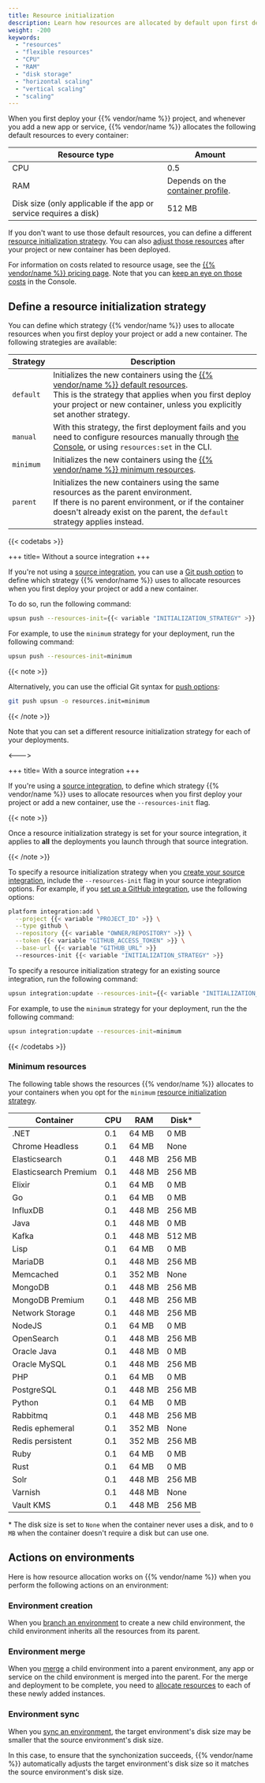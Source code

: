 ```yaml
---
title: Resource initialization
description: Learn how resources are allocated by default upon first deployment, and how you can define a resource initialization strategy that better fits your needs.
weight: -200
keywords:
  - "resources"
  - "flexible resources"
  - "CPU"
  - "RAM"
  - "disk storage"
  - "horizontal scaling"
  - "vertical scaling"
  - "scaling"
---
```


When you first deploy your {{% vendor/name %}} project, and whenever you add a new app or service,
{{% vendor/name %}} allocates the following default resources to every container:

| Resource type               | Amount |
| --------------------------- | ----------- |
| CPU                         | 0.5 |
| RAM                         | Depends on the [container profile](#advanced-container-profiles). |
| Disk size (only applicable if the app or service requires a disk)                   | 512 MB |

If you don't want to use those default resources, you can define a different [resource initialization strategy](#resource-initialization-strategies).
You can also [adjust those resources](#configure-resources) after your project or new container has been deployed.

For information on costs related to resource usage, see the [{{% vendor/name %}} pricing page](https://upsun.com/pricing/).
Note that you can [keep an eye on those costs](/manage-resources/resource-billing.md) in the Console.

## Define a resource initialization strategy

You can define which strategy {{% vendor/name %}} uses to allocate resources
when you first deploy your project or add a new container.
The following strategies are available:

| Strategy | Description |
| ---------| ----------- |
| `default`  | Initializes the new containers using the [{{% vendor/name %}} default resources](/manage-resources/resource-init.md).</br>This is the strategy that applies when you first deploy your project or new container, unless you explicitly set another strategy.  |
| `manual`   | With this strategy, the first deployment fails and you need to configure resources manually through [the Console](#adjust-your-project-resources), or using `resources:set` in the CLI. |
| `minimum`  | Initializes the new containers using the [{{% vendor/name %}} minimum resources](#minimum-resources). |
| `parent`   | Initializes the new containers using the same resources as the parent environment.</br>If there is no parent environment, or if the container doesn't already exist on the parent, the `default` strategy applies instead. |

{{< codetabs >}}

+++
title= Without a source integration
+++

If you're not using a [source integration](/integrations/_index.md),
you can use a [Git push option](/environments/_index.md#push-options) to define which strategy {{% vendor/name %}} uses to allocate resources
when you first deploy your project or add a new container.

To do so, run the following command:

```bash
upsun push --resources-init={{< variable "INITIALIZATION_STRATEGY" >}}
```

For example, to use the `minimum` strategy for your deployment, run the following command:

```bash
upsun push --resources-init=minimum
```

{{< note >}}

Alternatively, you can use the official Git syntax for [push options](/environments/_index.md#push-options):

```bash
git push upsun -o resources.init=minimum
```

{{< /note >}}

Note that you can set a different resource initialization strategy for each of your deployments.

<--->

+++
title= With a source integration
+++

If you're using a [source integration](/integrations/_index.md),
to define which strategy {{% vendor/name %}} uses to allocate resources when you first deploy your project or add a new container,
use the `--resources-init` flag.

{{< note >}}

Once a resource initialization strategy is set for your source integration,
it applies to **all** the deployments you launch through that source integration.

{{< /note >}}

To specify a resource initialization strategy when you [create your source integration](/integrations/source/_index.md),
include the `--resources-init` flag in your source integration options.
For example, if you [set up a GitHub integration](), use the following options:

```bash
platform integration:add \
  --project {{< variable "PROJECT_ID" >}} \
  --type github \
  --repository {{< variable "OWNER/REPOSITORY" >}} \
  --token {{< variable "GITHUB_ACCESS_TOKEN" >}} \
  --base-url {{< variable "GITHUB_URL" >}}
  --resources-init {{< variable "INITIALIZATION_STRATEGY" >}}
```

To specify a resource initialization strategy for an existing source integration,
run the following command:

```bash
upsun integration:update --resources-init={{< variable "INITIALIZATION_STRATEGY" >}}
```

For example, to use the `minimum` strategy for your deployment, run the the following command:

```bash
upsun integration:update --resources-init=minimum
```

{{< /codetabs >}}

### Minimum resources

The following table shows the resources {{% vendor/name %}} allocates to your containers when you opt for the `minimum` [resource initialization strategy](#define-a-resource-initialization-strategy).

| Container               | CPU  | RAM    | Disk*   |
|-------------------------|------|--------|---------|
| .NET                    | 0.1  | 64 MB  | 0 MB    |
| Chrome Headless         | 0.1  | 64 MB  | None    |
| Elasticsearch           | 0.1  | 448 MB | 256 MB  |
| Elasticsearch Premium   | 0.1  | 448 MB | 256 MB  |
| Elixir                  | 0.1  | 64 MB  | 0 MB    | 
| Go                      | 0.1  | 64 MB  | 0 MB    |
| InfluxDB                | 0.1  | 448 MB | 256 MB  |
| Java                    | 0.1  | 448 MB | 0 MB    |
| Kafka                   | 0.1  | 448 MB | 512 MB  |
| Lisp                    | 0.1  | 64 MB  | 0 MB    |
| MariaDB                 | 0.1  | 448 MB | 256 MB  |
| Memcached               | 0.1  | 352 MB | None    |
| MongoDB                 | 0.1  | 448 MB | 256 MB  | 
| MongoDB Premium         | 0.1  | 448 MB | 256 MB  |
| Network Storage         | 0.1  | 448 MB | 256 MB  | 
| NodeJS                  | 0.1  | 64 MB  | 0 MB    |
| OpenSearch              | 0.1  | 448 MB | 256 MB  | 
| Oracle Java             | 0.1  | 448 MB | 0 MB    |
| Oracle MySQL            | 0.1  | 448 MB | 256 MB  | 
| PHP                     | 0.1  | 64 MB  | 0 MB    |
| PostgreSQL              | 0.1  | 448 MB | 256 MB  | 
| Python                  | 0.1  | 64 MB  | 0 MB    |
| Rabbitmq                | 0.1  | 448 MB | 256 MB  | 
| Redis ephemeral         | 0.1  | 352 MB | None    |
| Redis persistent        | 0.1  | 352 MB | 256 MB  | 
| Ruby                    | 0.1  | 64 MB  | 0 MB    |
| Rust                    | 0.1  | 64 MB  | 0 MB    |
| Solr                    | 0.1  | 448 MB | 256 MB  | 
| Varnish                 | 0.1  | 448 MB | None    |
| Vault KMS               | 0.1  | 448 MB | 256 MB  |

\* The disk size is set to `None` when the container never uses a disk, and to `0 MB` when the container doesn't require a disk but can use one.

## Actions on environments

Here is how resource allocation works on {{% vendor/name %}} when you perform the following actions on an environment:

### Environment creation

When you [branch an environment](/glossary.md#branch) to create a new child environment,
the child environment inherits all the resources from its parent.

### Environment merge

When you [merge](/glossary.md#merge) a child environment into a parent environment,
any app or service on the child environment is merged into the parent.
For the merge and deployment to be complete,
you need to [allocate resources](/manage-resources/adjust-resources.md) to each of these newly added instances.

### Environment sync

When you [sync an environment](/glossary.md#sync),
the target environment's disk size may be smaller that the source environment's disk size.

In this case, to ensure that the synchonization succeeds, {{% vendor/name %}} automatically adjusts the target environment's disk size so it matches the source environment's disk size.